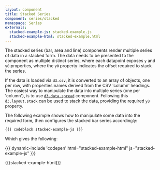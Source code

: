 ```yaml
---
layout: component
title: Stacked Series
component: series/stacked
namespace: Series
externals:
  stacked-example-js: stacked-example.js
  stacked-example-html: stacked-example.html
---
```


The stacked series (bar, area and line) components render multiple series of data in a stacked form. The data needs to be presented to the component as multiple distinct series, where each datapoint exposes `y` and `y0` properties, where the `y0` property indicates the offset required to stack the series.

If the data is loaded via `d3.csv`, it is converted to an array of objects, one per row, with properties names derived from the CSV 'column' headings. The easiest way to manipulate the data into multiple series (one per 'column'), is to use [`d3.data.spread`](/components/data/spread.html) component. Following this `d3.layout.stack` can be used to stack the data, providing the required `y0` property.

The following example shows how to manipulate some data into the required form, then configures the stacked bar series accordingly:

```js
{{{ codeblock stacked-example-js }}}
```

Which gives the following:

{{{ dynamic-include 'codepen' html="stacked-example-html" js="stacked-example-js" }}}

{{{stacked-example-html}}}
<script type="text/javascript">
{{{stacked-example-js}}}
</script>
